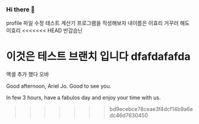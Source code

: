 ### Hi there 👋


profile 파일 수정 테스트
계산기 프로그램을 작성해보자
내이름은 이효리 거꾸러 해도 이효리 
<<<<<<< HEAD
반갑습닌

이것은 테스트 브랜치 입니다
dfafdafafda
=======




엑셀 추가 했다 오바

Good afternoon, Ariel Jo. Good to see you.

In few 3 hours, have a fabulos day and enjoy your time with us.

>>>>>>> bd9ecebce78ceae3f4dcf14b9a6edc46d7630450
